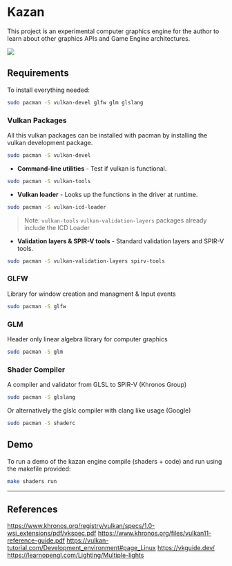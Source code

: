 # Kazan

This project is an experimental computer graphics engine for the author to
learn about other graphics APIs and Game Engine architectures.

![](https://i.imgur.com/u8C2qSc.png)

<!-- An experimental computer graphics engine for learning purposes. -->

## Requirements

To install everything needed:
```sh
sudo pacman -S vulkan-devel glfw glm glslang
```

### Vulkan Packages

All this vulkan packages can be installed with pacman by installing the vulkan
development package.
```sh
sudo pacman -S vulkan-devel
```

- **Command-line utilities** - Test if vulkan is functional.
```sh
sudo pacman -S vulkan-tools
```

- **Vulkan loader** - Looks up the functions in the driver at runtime.
```sh
sudo pacman -S vulkan-icd-loader
```
> Note: `vulkan-tools`  `vulkan-validation-layers` packages already include the
ICD Loader

- **Validation layers & SPIR-V tools** - Standard validation layers and SPIR-V
tools.
```sh
sudo pacman -S vulkan-validation-layers spirv-tools
```

### GLFW

Library for window creation and managment & Input events

```sh
sudo pacman -S glfw
```

<!-- ```sh
# for x11
sudo pacman -S glfw-x11

# or for wayland
sudo pacman -S glfw-wayland
```  -->

### GLM

Header only linear algebra library for computer graphics
```sh
sudo pacman -S glm
```

### Shader Compiler

A compiler and validator from GLSL to SPIR-V (Khronos Group)
```sh
sudo pacman -S glslang
```

Or alternatively the glslc compiler with clang like usage (Google)
```sh
sudo pacman -S shaderc
```

## Demo

To run a demo of the kazan engine compile (shaders + code) and run using the makefile provided:
```sh
make shaders run
```


___
## References

https://www.khronos.org/registry/vulkan/specs/1.0-wsi_extensions/pdf/vkspec.pdf
https://www.khronos.org/files/vulkan11-reference-guide.pdf
https://vulkan-tutorial.com/Development_environment#page_Linux
https://vkguide.dev/
https://learnopengl.com/Lighting/Multiple-lights